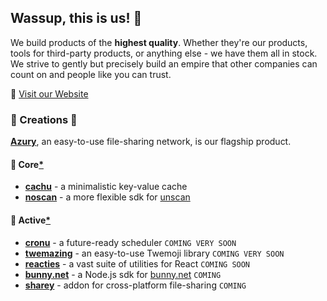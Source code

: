 ## Wassup, this is us! 🤗

We build products of the **highest quality**. Whether they're our products, tools for third-party products, or anything else - we have them all in stock. We strive to gently but precisely build an empire that other companies can count on and people like you can trust.

🔗 [Visit our Website](https://azury.dev)

### 🧩 Creations 🦄

[**Azury**](https://azury.gg), an easy-to-use file-sharing network, is our flagship product.

#### 💪 Core[*][core]

- [**cachu**](https://github.com/azurystudios/cachu) - a minimalistic key-value cache
- [**noscan**](https://github.com/azurystudios/noscan) - a more flexible sdk for [unscan](https://unscan.co)

#### 🙉 Active[*][active]

- [**cronu**](https://github.com/azurystudios/cronu) - a future-ready scheduler `COMING VERY SOON`
- [**twemazing**](https://github.com/azurystudios/twemazing) - an easy-to-use Twemoji library `COMING VERY SOON`
- [**reacties**](https://github.com/azurystudios/reacties) - a vast suite of utilities for React `COMING SOON`
- [**bunny.net**](https://github.com/azurystudios/bunny.net) - a Node.js sdk for [bunny.net](https://bunny.net) `COMING`
- [**sharey**](https://github.com/azurystudios/sharey) - addon for cross-platform file-sharing `COMING`

[core]: ## "Because these creations are extremely important to us, we push out updates frequently."
[active]: ## "These creations receive updates on a regular schedule."
